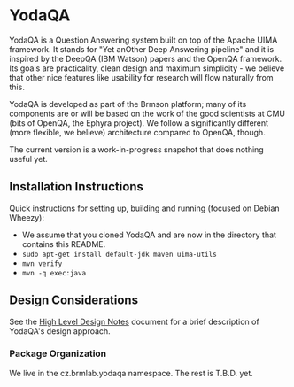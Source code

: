 YodaQA
======

YodaQA is a Question Answering system built on top of the Apache UIMA
framework.  It stands for "Yet anOther Deep Answering pipeline" and it
is inspired by the DeepQA (IBM Watson) papers and the OpenQA framework.
Its goals are practicality, clean design and maximum simplicity - we
believe that other nice features like usability for research will flow
naturally from this.

YodaQA is developed as part of the Brmson platform; many of its components
are or will be based on the work of the good scientists at CMU (bits of
OpenQA, the Ephyra project).  We follow a significantly different (more
flexible, we believe) architecture compared to OpenQA, though.

The current version is a work-in-progress snapshot that does nothing
useful yet.

## Installation Instructions

Quick instructions for setting up, building and running (focused on Debian Wheezy):
  * We assume that you cloned YodaQA and are now in the directory that contains this README.
  * ``sudo apt-get install default-jdk maven uima-utils``
  * ``mvn verify``
  * ``mvn -q exec:java``

## Design Considerations

See the [High Level Design Notes](doc/HIGHLEVEL.md) document for
a brief description of YodaQA's design approach.

### Package Organization

We live in the cz.brmlab.yodaqa namespace. The rest is T.B.D. yet.
